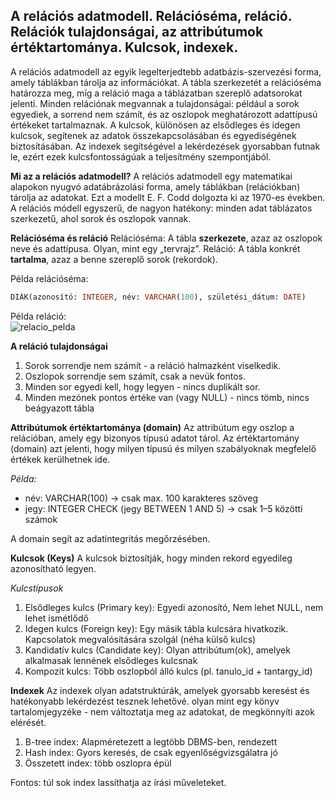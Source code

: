 <h2>A relációs adatmodell. Relációséma, reláció. Relációk tulajdonságai, az attribútumok értéktartománya. Kulcsok, indexek.</h2>

A relációs adatmodell az egyik legelterjedtebb adatbázis-szervezési forma, amely táblákban tárolja az információkat. A tábla szerkezetét a relációséma határozza meg, míg a reláció maga a táblázatban szereplő adatsorokat jelenti. Minden relációnak megvannak a tulajdonságai: például a sorok egyediek, a sorrend nem számít, és az oszlopok meghatározott adattípusú értékeket tartalmaznak. A kulcsok, különösen az elsődleges és idegen kulcsok, segítenek az adatok összekapcsolásában és egyediségének biztosításában. Az indexek segítségével a lekérdezések gyorsabban futnak le, ezért ezek kulcsfontosságúak a teljesítmény szempontjából.

**Mi az a relációs adatmodell?**
A relációs adatmodell egy matematikai alapokon nyugvó adatábrázolási forma, amely táblákban (relációkban) tárolja az adatokat.
Ezt a modellt E. F. Codd dolgozta ki az 1970-es években. A relációs módell egyszerű, de nagyon hatékony: minden adat táblázatos szerkezetű, ahol sorok és oszlopok vannak.

**Relációséma és reláció**
Relációséma: A tábla **szerkezete**, azaz az oszlopok neve és adattípusa. Olyan, mint egy „tervrajz”.
Reláció: A tábla konkrét **tartalma**, azaz a benne szereplő sorok (rekordok).

Példa relációséma:
```sql
DIÁK(azonosító: INTEGER, név: VARCHAR(100), születési_dátum: DATE)
```

Példa reláció: <br>
![relacio_pelda](img/relacio.png)


**A reláció tulajdonságai**
1. Sorok sorrendje nem számít - a reláció halmazként viselkedik.
2. Oszlopok sorrendje sem számít, csak a nevük fontos.
3. Minden sor egyedi kell, hogy legyen - nincs duplikált sor.
4. Minden mezónek pontos értéke van (vagy NULL) - nincs tömb, nincs beágyazott tábla

**Attribútumok értéktartománya (domain)**
Az attribútum egy oszlop a relációban, amely egy bizonyos típusú adatot tárol. Az értéktartomány (domain) azt jelenti, hogy milyen típusú és milyen szabályoknak megfelelő értékek kerülhetnek ide.

*Példa:*

- név: VARCHAR(100) → csak max. 100 karakteres szöveg
- jegy: INTEGER CHECK (jegy BETWEEN 1 AND 5) → csak 1–5 közötti számok

A domain segít az adatintegritás megőrzésében.


**Kulcsok (Keys)**
A kulcsok biztosítják, hogy minden rekord egyedileg azonosítható legyen.

*Kulcstípusok*
1. Elsődleges kulcs (Primary key): Egyedi azonosító, Nem lehet NULL, nem lehet ismétlődő
2. Idegen kulcs (Foreign key): Egy másik tábla kulcsára hivatkozik. Kapcsolatok megvalósítására szolgál (néha külső kulcs)
3. Kandidatív kulcs (Candidate key): Olyan attribútum(ok), amelyek alkalmasak lennének elsődleges kulcsnak
4. Kompozit kulcs: Több oszlopból álló kulcs (pl. tanulo_id + tantargy_id)


**Indexek**
Az indexek olyan adatstruktúrák, amelyek gyorsabb keresést és hatékonyabb lekérdezést tesznek lehetővé. olyan mint egy könyv tartalomjegyzéke - nem változtatja meg az adatokat, de megkönnyíti azok elérését.

1. B-tree index: Alapméretezett a legtöbb DBMS-ben, rendezett
2. Hash index: Gyors keresés, de csak egyenlőségvizsgálatra jó
3. Összetett index: több oszlopra épül

Fontos: túl sok index lassíthatja az írási műveleteket.